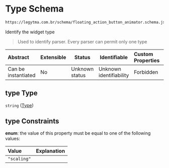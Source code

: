 # Type Schema

```txt
https://legytma.com.br/schema/floating_action_button_animator.schema.json#/properties/type
```

Identify the widget type


> Used to identify parser. Every parser can permit only one type
>

| Abstract            | Extensible | Status         | Identifiable            | Custom Properties | Additional Properties | Access Restrictions | Defined In                                                                                                                    |
| :------------------ | ---------- | -------------- | ----------------------- | :---------------- | --------------------- | ------------------- | ----------------------------------------------------------------------------------------------------------------------------- |
| Can be instantiated | No         | Unknown status | Unknown identifiability | Forbidden         | Allowed               | none                | [floating_action_button_animator.schema.json\*](../schema/floating_action_button_animator.schema.json) |

## type Type

`string` ([Type](floating_action_button_animator-properties-type.md))

## type Constraints

**enum**: the value of this property must be equal to one of the following values:

| Value       | Explanation |
| :---------- | ----------- |
| `"scaling"` |             |
